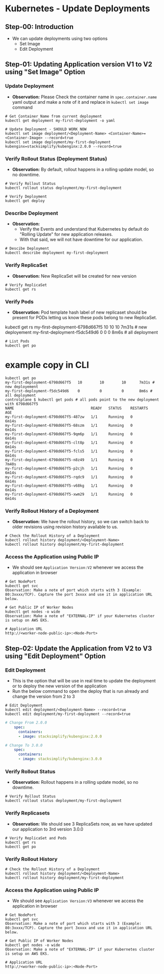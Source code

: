 # Kubernetes - Update Deployments

## Step-00: Introduction
- We can update deployments using two options
  - Set Image
  - Edit Deployment

## Step-01: Updating Application version V1 to V2 using "Set Image" Option
### Update Deployment
- **Observation:** Please Check the container name in `spec.container.name` yaml output and make a note of it and 
replace in `kubectl set image` command <Container-Name>
```
# Get Container Name from current deployment
kubectl get deployment my-first-deployment -o yaml

# Update Deployment - SHOULD WORK NOW
kubectl set image deployment/<Deployment-Name> <Container-Name>=<Container-Image> --record=true
kubectl set image deployment/my-first-deployment kubenginx=stacksimplify/kubenginx:2.0.0 --record=true
```
### Verify Rollout Status (Deployment Status)
- **Observation:** By default, rollout happens in a rolling update model, so no downtime.
```
# Verify Rollout Status 
kubectl rollout status deployment/my-first-deployment

# Verify Deployment
kubectl get deploy
```
### Describe Deployment
- **Observation:**
  - Verify the Events and understand that Kubernetes by default do  "Rolling Update"  for new application releases. 
  - With that said, we will not have downtime for our application.
```
# Descibe Deployment
kubectl describe deployment my-first-deployment
```
### Verify ReplicaSet
- **Observation:** New ReplicaSet will be created for new version
```
# Verify ReplicaSet
kubectl get rs
```

### Verify Pods
- **Observation:** Pod template hash label of new replicaset should be present for PODs letting us 
know these pods belong to new ReplicaSet.

kubectl get rs
my-first-deployment-6798d667f5   10        10        10      7m31s # new deployement
my-first-deployment-f5dc549d6    0         0         0       8m6s # all deployment

```
# List Pods
kubectl get po
```

# example copy in CLI
```
kubectl get po
my-first-deployment-6798d667f5   10        10        10      7m31s # new deployement
my-first-deployment-f5dc549d6    0         0         0       8m6s # all deployment
controlplane $ kubectl get pods # all pods point to the new deployment with 6798d667f5
NAME                                   READY   STATUS    RESTARTS   AGE
my-first-deployment-6798d667f5-487zw   1/1     Running   0          6m14s
my-first-deployment-6798d667f5-68szm   1/1     Running   0          6m14s
my-first-deployment-6798d667f5-9qm6p   1/1     Running   0          6m14s
my-first-deployment-6798d667f5-clt8p   1/1     Running   0          6m14s
my-first-deployment-6798d667f5-fcls5   1/1     Running   0          6m14s
my-first-deployment-6798d667f5-n8z49   1/1     Running   0          7m40s
my-first-deployment-6798d667f5-p2cjh   1/1     Running   0          6m14s
my-first-deployment-6798d667f5-rqdc9   1/1     Running   0          6m14s
my-first-deployment-6798d667f5-v68kg   1/1     Running   0          6m14s
my-first-deployment-6798d667f5-xwm29   1/1     Running   0          6m14s
```


### Verify Rollout History of a Deployment
- **Observation:** We have the rollout history, so we can switch back to older revisions using revision history available to us.  

```
# Check the Rollout History of a Deployment
kubectl rollout history deployment/<Deployment-Name>
kubectl rollout history deployment/my-first-deployment  
```

### Access the Application using Public IP
- We should see `Application Version:V2` whenever we access the application in browser
```
# Get NodePort
kubectl get svc
Observation: Make a note of port which starts with 3 (Example: 80:3xxxx/TCP). Capture the port 3xxxx and use it in application URL below. 

# Get Public IP of Worker Nodes
kubectl get nodes -o wide
Observation: Make a note of "EXTERNAL-IP" if your Kubernetes cluster is setup on AWS EKS.

# Application URL
http://<worker-node-public-ip>:<Node-Port>
```


## Step-02: Update the Application from V2 to V3 using "Edit Deployment" Option
### Edit Deployment
- This is the option that will be use in real time to update the deployment or to deploy the new version of the application
- Run the below command to open the deploy that is run already and change the version from 2 to 3
```
# Edit Deployment
kubectl edit deployment/<Deployment-Name> --record=true
kubectl edit deployment/my-first-deployment --record=true
```

```yml
# Change From 2.0.0
    spec:
      containers:
      - image: stacksimplify/kubenginx:2.0.0

# Change To 3.0.0
    spec:
      containers:
      - image: stacksimplify/kubenginx:3.0.0
```

### Verify Rollout Status
- **Observation:** Rollout happens in a rolling update model, so no downtime.
```
# Verify Rollout Status 
kubectl rollout status deployment/my-first-deployment
```
### Verify Replicasets
- **Observation:**  We should see 3 ReplicaSets now, as we have updated our application to 3rd version 3.0.0
```
# Verify ReplicaSet and Pods
kubectl get rs
kubectl get po
```
### Verify Rollout History
```
# Check the Rollout History of a Deployment
kubectl rollout history deployment/<Deployment-Name>
kubectl rollout history deployment/my-first-deployment   
```

### Access the Application using Public IP
- We should see `Application Version:V3` whenever we access the application in browser
```
# Get NodePort
kubectl get svc
Observation: Make a note of port which starts with 3 (Example: 80:3xxxx/TCP). Capture the port 3xxxx and use it in application URL below. 

# Get Public IP of Worker Nodes
kubectl get nodes -o wide
Observation: Make a note of "EXTERNAL-IP" if your Kubernetes cluster is setup on AWS EKS.

# Application URL
http://<worker-node-public-ip>:<Node-Port>
```
